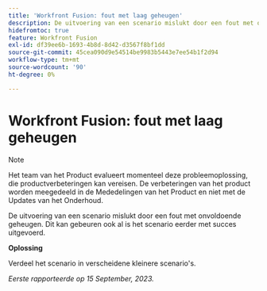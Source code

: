 ```yaml
---
title: 'Workfront Fusion: fout met laag geheugen'
description: De uitvoering van een scenario mislukt door een fout met onvoldoende geheugen. Dit kan gebeuren ook al is het scenario eerder met succes uitgevoerd.
hidefromtoc: true
feature: Workfront Fusion
exl-id: df39ee6b-1693-4b8d-8d42-d3567f8bf1dd
source-git-commit: 45cea090d9e54514be9983b5443e7ee54b1f2d94
workflow-type: tm+mt
source-wordcount: '90'
ht-degree: 0%

---
```


# Workfront Fusion: fout met laag geheugen

>[!NOTE]
>
>Het team van het Product evalueert momenteel deze probleemoplossing, die productverbeteringen kan vereisen. De verbeteringen van het product worden meegedeeld in de Mededelingen van het Product en niet met de Updates van het Onderhoud.

De uitvoering van een scenario mislukt door een fout met onvoldoende geheugen. Dit kan gebeuren ook al is het scenario eerder met succes uitgevoerd.

**Oplossing**

Verdeel het scenario in verscheidene kleinere scenario&#39;s.

_Eerste rapporteerde op 15 September, 2023._
